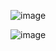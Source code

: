 ![image](https://github.com/user-attachments/assets/837c81d4-c2b3-4ac1-b1f5-8ac8230caa82)

![image](https://github.com/user-attachments/assets/c0527e51-e877-471f-9c0d-2b04a7e6905c)
